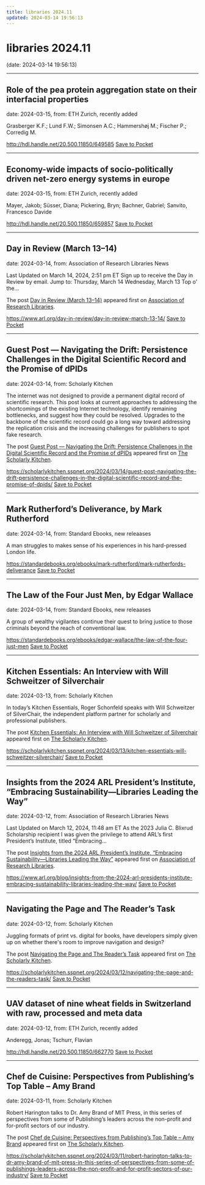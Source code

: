 ```yaml
---
title: libraries 2024.11
updated: 2024-03-14 19:56:13
---
```


# libraries 2024.11

(date: 2024-03-14 19:56:13)

---

## Role of the pea protein aggregation state on their interfacial properties

date: 2024-03-15, from: ETH Zurich, recently added

Grasberger K.F.; Lund F.W.; Simonsen A.C.; Hammershøj M.; Fischer P.; Corredig M.

<span class="feed-item-link">
<a href="http://hdl.handle.net/20.500.11850/649585">http://hdl.handle.net/20.500.11850/649585</a> <a href="https://getpocket.com/save" class="pocket-btn" data-lang="en" data-save-url="http://hdl.handle.net/20.500.11850/649585">Save to Pocket</a>
</span>

---

## Economy-wide impacts of socio-politically driven net-zero energy systems in europe

date: 2024-03-15, from: ETH Zurich, recently added

Mayer, Jakob; Süsser, Diana; Pickering, Bryn; Bachner, Gabriel; Sanvito, Francesco Davide

<span class="feed-item-link">
<a href="http://hdl.handle.net/20.500.11850/659857">http://hdl.handle.net/20.500.11850/659857</a> <a href="https://getpocket.com/save" class="pocket-btn" data-lang="en" data-save-url="http://hdl.handle.net/20.500.11850/659857">Save to Pocket</a>
</span>

---

## Day in Review (March 13–14)

date: 2024-03-14, from: Association of Research Libraries News

<p>Last Updated on March 14, 2024, 2:51 pm ET Sign up to receive the Day in Review by email. Jump to: Thursday, March 14 Wednesday, March 13 Top o’ the...</p>
<p>The post <a href="https://www.arl.org/day-in-review/day-in-review-march-13-14/">Day in Review (March 13–14)</a> appeared first on <a href="https://www.arl.org">Association of Research Libraries</a>.</p>


<span class="feed-item-link">
<a href="https://www.arl.org/day-in-review/day-in-review-march-13-14/">https://www.arl.org/day-in-review/day-in-review-march-13-14/</a> <a href="https://getpocket.com/save" class="pocket-btn" data-lang="en" data-save-url="https://www.arl.org/day-in-review/day-in-review-march-13-14/">Save to Pocket</a>
</span>

---

## Guest Post — Navigating the Drift: Persistence Challenges in the Digital Scientific Record and the Promise of dPIDs

date: 2024-03-14, from: Scholarly Kitchen

<p>The internet was not designed to provide a permanent digital record of scientific research. This post looks at current approaches to addressing the shortcomings of the existing Internet technology, identify remaining bottlenecks, and suggest how they could be resolved. Upgrades to the backbone of the scientific record could go a long way toward addressing the replication crisis and the increasing challenges for publishers to spot fake research. </p>
<p>The post <a href="https://scholarlykitchen.sspnet.org/2024/03/14/guest-post-navigating-the-drift-persistence-challenges-in-the-digital-scientific-record-and-the-promise-of-dpids/">Guest Post &#8212; Navigating the Drift: Persistence Challenges in the Digital Scientific Record and the Promise of dPIDs</a> appeared first on <a href="https://scholarlykitchen.sspnet.org">The Scholarly Kitchen</a>.</p>


<span class="feed-item-link">
<a href="https://scholarlykitchen.sspnet.org/2024/03/14/guest-post-navigating-the-drift-persistence-challenges-in-the-digital-scientific-record-and-the-promise-of-dpids/">https://scholarlykitchen.sspnet.org/2024/03/14/guest-post-navigating-the-drift-persistence-challenges-in-the-digital-scientific-record-and-the-promise-of-dpids/</a> <a href="https://getpocket.com/save" class="pocket-btn" data-lang="en" data-save-url="https://scholarlykitchen.sspnet.org/2024/03/14/guest-post-navigating-the-drift-persistence-challenges-in-the-digital-scientific-record-and-the-promise-of-dpids/">Save to Pocket</a>
</span>

---

## Mark Rutherford’s Deliverance, by Mark Rutherford

date: 2024-03-14, from: Standard Ebooks, new releaases

A man struggles to makes sense of his experiences in his hard-pressed London life.

<span class="feed-item-link">
<a href="https://standardebooks.org/ebooks/mark-rutherford/mark-rutherfords-deliverance">https://standardebooks.org/ebooks/mark-rutherford/mark-rutherfords-deliverance</a> <a href="https://getpocket.com/save" class="pocket-btn" data-lang="en" data-save-url="https://standardebooks.org/ebooks/mark-rutherford/mark-rutherfords-deliverance">Save to Pocket</a>
</span>

---

## The Law of the Four Just Men, by Edgar Wallace

date: 2024-03-14, from: Standard Ebooks, new releaases

A group of wealthy vigilantes continue their quest to bring justice to those criminals beyond the reach of conventional law.

<span class="feed-item-link">
<a href="https://standardebooks.org/ebooks/edgar-wallace/the-law-of-the-four-just-men">https://standardebooks.org/ebooks/edgar-wallace/the-law-of-the-four-just-men</a> <a href="https://getpocket.com/save" class="pocket-btn" data-lang="en" data-save-url="https://standardebooks.org/ebooks/edgar-wallace/the-law-of-the-four-just-men">Save to Pocket</a>
</span>

---

## Kitchen Essentials: An Interview with Will Schweitzer of Silverchair

date: 2024-03-13, from: Scholarly Kitchen

<p>In today’s Kitchen Essentials, Roger Schonfeld speaks with Will Schweitzer of SilverChair, the independent platform partner for scholarly and professional publishers. </p>
<p>The post <a href="https://scholarlykitchen.sspnet.org/2024/03/13/kitchen-essentials-will-schweitzer-silverchair/">Kitchen Essentials: An Interview with Will Schweitzer of Silverchair</a> appeared first on <a href="https://scholarlykitchen.sspnet.org">The Scholarly Kitchen</a>.</p>


<span class="feed-item-link">
<a href="https://scholarlykitchen.sspnet.org/2024/03/13/kitchen-essentials-will-schweitzer-silverchair/">https://scholarlykitchen.sspnet.org/2024/03/13/kitchen-essentials-will-schweitzer-silverchair/</a> <a href="https://getpocket.com/save" class="pocket-btn" data-lang="en" data-save-url="https://scholarlykitchen.sspnet.org/2024/03/13/kitchen-essentials-will-schweitzer-silverchair/">Save to Pocket</a>
</span>

---

## Insights from the 2024 ARL President’s Institute, “Embracing Sustainability—Libraries Leading the Way”

date: 2024-03-12, from: Association of Research Libraries News

<p>Last Updated on March 12, 2024, 11:48 am ET As the 2023 Julia C. Blixrud Scholarship recipient I was given the privilege to attend ARL’s first President’s Institute, titled “Embracing...</p>
<p>The post <a href="https://www.arl.org/blog/insights-from-the-2024-arl-presidents-institute-embracing-sustainability-libraries-leading-the-way/">Insights from the 2024 ARL President’s Institute, “Embracing Sustainability—Libraries Leading the Way”</a> appeared first on <a href="https://www.arl.org">Association of Research Libraries</a>.</p>


<span class="feed-item-link">
<a href="https://www.arl.org/blog/insights-from-the-2024-arl-presidents-institute-embracing-sustainability-libraries-leading-the-way/">https://www.arl.org/blog/insights-from-the-2024-arl-presidents-institute-embracing-sustainability-libraries-leading-the-way/</a> <a href="https://getpocket.com/save" class="pocket-btn" data-lang="en" data-save-url="https://www.arl.org/blog/insights-from-the-2024-arl-presidents-institute-embracing-sustainability-libraries-leading-the-way/">Save to Pocket</a>
</span>

---

## Navigating the Page and The Reader’s Task

date: 2024-03-12, from: Scholarly Kitchen

<p>Juggling formats of print vs. digital for books, have developers simply given up on whether there's room to improve navigation and design?</p>
<p>The post <a href="https://scholarlykitchen.sspnet.org/2024/03/12/navigating-the-page-and-the-readers-task/">Navigating the Page and The Reader’s Task</a> appeared first on <a href="https://scholarlykitchen.sspnet.org">The Scholarly Kitchen</a>.</p>


<span class="feed-item-link">
<a href="https://scholarlykitchen.sspnet.org/2024/03/12/navigating-the-page-and-the-readers-task/">https://scholarlykitchen.sspnet.org/2024/03/12/navigating-the-page-and-the-readers-task/</a> <a href="https://getpocket.com/save" class="pocket-btn" data-lang="en" data-save-url="https://scholarlykitchen.sspnet.org/2024/03/12/navigating-the-page-and-the-readers-task/">Save to Pocket</a>
</span>

---

## UAV dataset of nine wheat fields in Switzerland with raw, processed and meta data

date: 2024-03-12, from: ETH Zurich, recently added

Anderegg, Jonas; Tschurr, Flavian

<span class="feed-item-link">
<a href="http://hdl.handle.net/20.500.11850/662770">http://hdl.handle.net/20.500.11850/662770</a> <a href="https://getpocket.com/save" class="pocket-btn" data-lang="en" data-save-url="http://hdl.handle.net/20.500.11850/662770">Save to Pocket</a>
</span>

---

## Chef de Cuisine: Perspectives from Publishing’s Top Table – Amy Brand

date: 2024-03-11, from: Scholarly Kitchen

<p>Robert Harington talks to Dr. Amy Brand of MIT Press, in this series of perspectives from some of Publishing’s leaders across the non-profit and for-profit sectors of our industry.</p>
<p>The post <a href="https://scholarlykitchen.sspnet.org/2024/03/11/robert-harington-talks-to-dr-amy-brand-of-mit-press-in-this-series-of-perspectives-from-some-of-publishings-leaders-across-the-non-profit-and-for-profit-sectors-of-our-industry/">Chef de Cuisine: Perspectives from Publishing&#8217;s Top Table &#8211; Amy Brand</a> appeared first on <a href="https://scholarlykitchen.sspnet.org">The Scholarly Kitchen</a>.</p>


<span class="feed-item-link">
<a href="https://scholarlykitchen.sspnet.org/2024/03/11/robert-harington-talks-to-dr-amy-brand-of-mit-press-in-this-series-of-perspectives-from-some-of-publishings-leaders-across-the-non-profit-and-for-profit-sectors-of-our-industry/">https://scholarlykitchen.sspnet.org/2024/03/11/robert-harington-talks-to-dr-amy-brand-of-mit-press-in-this-series-of-perspectives-from-some-of-publishings-leaders-across-the-non-profit-and-for-profit-sectors-of-our-industry/</a> <a href="https://getpocket.com/save" class="pocket-btn" data-lang="en" data-save-url="https://scholarlykitchen.sspnet.org/2024/03/11/robert-harington-talks-to-dr-amy-brand-of-mit-press-in-this-series-of-perspectives-from-some-of-publishings-leaders-across-the-non-profit-and-for-profit-sectors-of-our-industry/">Save to Pocket</a>
</span>



<script type="text/javascript">!function(d,i){if(!d.getElementById(i)){var j=d.createElement("script");j.id=i;j.src="https://widgets.getpocket.com/v1/j/btn.js?v=1";var w=d.getElementById(i);d.body.appendChild(j);}}(document,"pocket-btn-js");</script>

